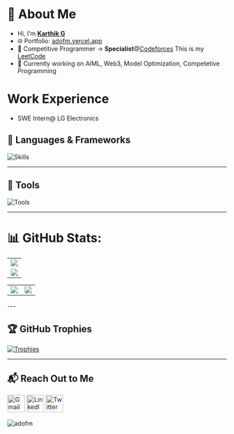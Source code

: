 # 👋 About Me  
- Hi, I’m [**Karthik G**](https://github.com/adofm)  
- 🌐 Portfolio: [adofm.vercel.app](https://adofm.vercel.app)    
- 👾 Competitive Programmer -> **Specialist**@[Codeforces](https://codeforces.com/profile/adofm) This is my [LeetCode](https://leetcode.com/adofm)  
- 🧠 Currently working on AIML, Web3, Model Optimization, Competetive Programming 

# Work Experience 
- SWE Intern@ LG Electronics 

## 🧠 Languages & Frameworks  
![Skills](https://skillicons.dev/icons?i=c,cpp,py,java,js,ts,html,css,react,next,go,solidity,express,nodejs,postgres,mysql,tailwind,materialui,nginx,regex,bash,pytorch,aws)

---

## 🧰 Tools  
![Tools](https://skillicons.dev/icons?i=git,github,gitlab,linux,windows,apple,arduino,raspberrypi,vscode,visualstudio,firebase,postman,npm,redis,stackoverflow,githubactions,discord)

---
# 📊 GitHub Stats:
<table>
  <tr>
    <td>
      <img src="https://github-readme-streak-stats.herokuapp.com?user=adofm&theme=neon-palenight&hide_border=true&card_width=705">
     </td>
   </tr>
  <tr>
    <td>
      <img src="http://github-profile-summary-cards.vercel.app/api/cards/profile-details?username=adofm&theme=2077">
     </td>
   </tr>
</table><table>
  <tr>
    <td><img src="http://github-profile-summary-cards.vercel.app/api/cards/stats?username=adofm&theme=aura_dark"></td>
    <td><img src="http://github-profile-summary-cards.vercel.app/api/cards/most-commit-language?username=adofm&theme=aura_dark"></td>
  </tr>
</table>
---

## 🏆 GitHub Trophies  
[![Trophies](https://github-profile-trophy.vercel.app/?username=adofm&theme=darkhub&no-frame=true&title=Stars,Commits,Followers,Repositories,PullRequest,Issues)](https://github.com/ryo-ma/github-profile-trophy)

---

## 📬 Reach Out to Me  
<a href="mailto:karthik.maniam008@gmail.com"><img src="https://i.ibb.co/vD0fmh5/iconizer-icons8-gmail.png" alt="Gmail" height="40"></a>
<a href="https://www.linkedin.com/in/adofm/"><img src="https://skillicons.dev/icons?i=linkedin" alt="LinkedIn" height="40"></a>
<a href="https://twitter.com/adofm9"><img src="https://skillicons.dev/icons?i=twitter" alt="Twitter" height="40"></a>

<p align="left">
  <img src="https://komarev.com/ghpvc/?username=adofm&label=Profile%20views&color=0e75b6&style=flat" alt="adofm" />
</p>


